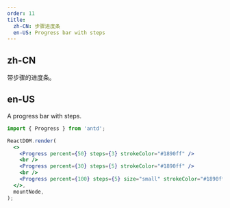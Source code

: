 ```yaml
---
order: 11
title:
  zh-CN: 步骤进度条
  en-US: Progress bar with steps
---
```


## zh-CN

带步骤的进度条。

## en-US

A progress bar with steps.

```jsx
import { Progress } from 'antd';

ReactDOM.render(
  <>
    <Progress percent={50} steps={3} strokeColor="#1890ff" />
    <br />
    <Progress percent={30} steps={5} strokeColor="#1890ff" />
    <br />
    <Progress percent={100} steps={5} size="small" strokeColor="#1890ff" />
  </>,
  mountNode,
);
```
